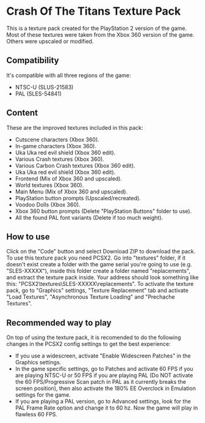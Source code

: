 # Crash Of The Titans Texture Pack
This is a texture pack created for the PlayStation 2 version of the game. Most of these textures were taken from the Xbox 360 version of the game. Others were upscaled or modified.
## Compatibility
It's compatible with all three regions of the game:
-   NTSC-U (SLUS-21583)
-   PAL (SLES-54841)
## Content
These are the improved textures included in this pack:
-   Cutscene characters (Xbox 360).
-   In-game characters (Xbox 360).
-   Uka Uka red evil shield (Xbox 360 edit).
-   Various Crash textures (Xbox 360).
-   Various Carbon Crash textures (Xbox 360 edit).
-   Uka Uka red evil shield (Xbox 360 edit).
-   Frontend (Mix of Xbox 360 and upscaled).
-   World textures (Xbox 360).
-   Main Menu (Mix of Xbox 360 and upscaled).
-   PlayStation button prompts (Upscaled/recreated).
-   Voodoo Dolls (Xbox 360).
-   Xbox 360 button prompts (Delete "PlayStation Buttons" folder to use).
-   All the found PAL font variants (Delete if too much weight).
## How to use
Click on the "Code" button and select Download ZIP to download the pack. To use this texture pack you need PCSX2. Go into "textures" folder, if it doesn't exist create a folder with the game serial you're going to use (e.g. "SLES-XXXXX"), inside this folder create a folder named "replacements", and extract the texture pack inside. Your address should look something like this: "PCSX2\textures\SLES-XXXXX\replacements". To activate the texture pack, go to "Graphics" settings, "Texture Replacement" tab and activate "Load Textures", "Asynchronous Texture Loading" and "Prechache Textures".
## Recommended way to play
On top of using the texture pack, it is recomended to do the following changes in the PCSX2 config settings to get the best experience:
-   If you use a widescreen, activate "Enable Widescreen Patches" in the Graphics settings.
-   In the game specific settings, go to Patches and activate 60 FPS if you are playing NTSC-U or 50 FPS if you are playing PAL (Do NOT activate the 60 FPS/Progressive Scan patch in PAL as it currently breaks the screen position), then also activate the 180% EE Overclock in Emulation settings for the game.
-   If you are playing a PAL version, go to Advanced settings, look for the PAL Frame Rate option and change it to 60 hz. Now the game will play in flawless 60 FPS.
